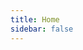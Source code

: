```yaml
---
title: Home
sidebar: false
---
```


<Carouseluse />
<br />
<sll />
<wohnraum />
<kueche />
<wc-bad />
<krankenbett />
<myfooter />



